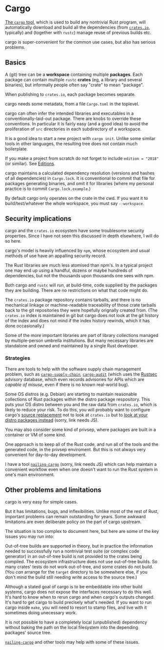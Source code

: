 Cargo
=====

[comment]: # ( Copyright 2021 Ian Jackson and contributors  )
[comment]: # ( SPDX-License-Identifier: MIT                 )
[comment]: # ( There is NO WARRANTY.                        )

[The `cargo` tool](https://doc.rust-lang.org/cargo/index.html),
which is used to build any nontrivial Rust program,
will automatically download and build all the dependencies
(from [`crates.io`](https://crates.io/), typically)
and (together with `rustc`) manage reuse of previous builds etc.

cargo is super-convenient for the common use cases,
but also has serious problems.


Basics
------

A (git) tree can be a **workspace** containing
multiple **packages**.
Each package can contain multiple `rustc` **crates**
(eg, a library and several binaries),
but informally people often say "crate" to mean "package".

When publishing to `crates.io`, each package becomes separate.

cargo needs some metadata,
from a file `Cargo.toml` in the toplevel.

cargo can often infer the intended libraries and executables
in a conventionally-laid-out package.
There are knobs to override these conventions.
In particular it is fairly easy (and a good idea)
to avoid the proliferation
of `src` directories in each subdirectory of a workspace.

It is a good idea to start a new project with `cargo init`.
Unlike some similar tools in other languages,
the resulting tree does not contain much boilerplate.

If you make a project from scratch do not forget to include
`edition = "2018"` (or similar).  See [Editions](stability.md#editions).

cargo maintains a calculated dependency resolution
(versions and hashes of all dependencies)
in `Cargo.lock`.
It is conventional to commit that file
for packages generating binaries,
and omit it for libraries
(where my personal practice is to commit `Cargo.lock.example`.)

By default cargo only operates on the crate in the cwd.
If you want it to build/test/whatever the whole workspace,
you must say `--workspace`.


Security implications
---------------------

cargo and the `crates.io` ecosystem
have some troublesome security properties.
Since I have not seen this discussed in depth elsewhere,
I will do so here.

cargo's model is heavily influenced by `npm`,
whose ecosystem and usual methods of use
have an appalling security record.

The Rust libraries are much less atomised than npm's.
In a typical project one may end up using
a handful, dozens or maybe hundreds of dependencies,
but not the thousands upon thousands one sees with npm.

Both cargo and `rustc`
will *run*, at build-time,
code supplied by the packages they are building.
There are no restrictions on what that code might do.

The `crates.io` package repository contains tarballs,
and there is no mechanical linkage or machine-readable traceability
of those crate tarballs
back to the git repositories they were hopefully orignally created from.
(The `crates.io` index is maintained in git but
cargo does not look at
the git history of the index
and does not mind if the index history rewinds,
which it has done occasionally.)

Some of the more important libraries are part of library collections
managed by multiple-person umbrella institutions.
But many necessary libraries are standalone
and owned and maintained by a single Rust developer.

### Strategies


There are tools to help with the
software supply chain management problem,
such as
[`cargo-supply-chain`](https://crates.io/crates/cargo-supply-chain),
[`cargo-audit`](https://crates.io/crates/cargo-audit)
(which uses the
[Rustsec](https://rustsec.org/)
advisory database,
which even records advisories for 
APIs which are *capable of misuse*,
even if there is no known real-world bug).

Some OS distros (e.g. Debian) are starting to maintain
reasonable collections of Rust packages
within the distro package respository.
This puts your OS distro between you
and the raw data from `crates.io`,
which is likely to reduce your risk.
To do this,
you will probably want to configure cargo's
[source replacement](https://doc.rust-lang.org/cargo/reference/source-replacement.html)
not to
look at `crates.io` but to
[look at your distro packages instead](https://salsa.debian.org/rust-team/debcargo-conf/blob/master/README.rst#id22) (sorry, link needs JS).

You may also consider some kind of privsep,
where packages are built in a container or VM of some kind.

One approach is to keep all of the Rust code,
and run all of the tools and the generated code,
in the privsep enviroment.
But this is not always very convenient for day-to-day development.

I have a tool
[`nailing-cargo`]
(sorry, link needs JS)
which can
help maintain a convenient workflow
even when one doesn't want to run the Rust system
in one's main environment.


Other problems and limitations
------------------------------

cargo is very easy for simple cases.

But it has limitations, bugs, and inflexibilities.
Unlike most of the rest of Rust,
important problems can remain outstanding for years.
Some awkward limitations are even deliberate policy
on the part of cargo upstream.

The situation is too complex to document here,
but here are some of the key issues you may run into:

Out-of-tree builds are supported in theory,
but in practice the information needed to
successfully run a nontrivial test suite
(or complex code generator)
in an out-of-tree build
is not provided to the crates being compiled.
The ecosystem infrastructure does not use out-of-tree builds.
So many crates' tests do not work out-of-tree,
and some crates do not build.
(You *can* arrange for the `target` directory
to be somewhere else,
if you don't mind the build still needing write access to the source tree.)

Although a stated goal of cargo is to be
embeddable into other build systems,
cargo does not expose the interfaces necessary to do this well.
It's hard to know when to rerun cargo and when cargo's outputs changed.
It's hard to get cargo to build precisely what's needed.
If you want to run cargo inside `make`,
you will need to resort to stamp files,
and live with it sometimes doing unecessary work.

It is not possible to have a
completely local (unpublished) dependency
without baking the path on the local filesystem
into the depending packages' source tree.

[`nailing-cargo`] and other tools may help with some of these issues.

[`nailing-cargo`]: https://salsa.debian.org/iwj/nailing-cargo

